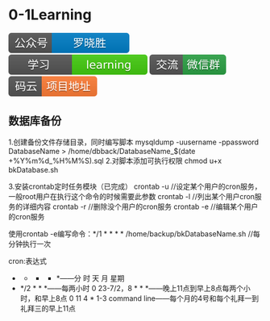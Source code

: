 # 0-1Learning

![alt text](../../static/common/svg/luoxiaosheng.svg "公众号")
![alt text](../../static/common/svg/luoxiaosheng_learning.svg "学习")
![alt text](../../static/common/svg/luoxiaosheng_wechat.svg "微信")
![alt text](../../static/common/svg/luoxiaosheng_gitee.svg "码云")

## 数据库备份

1.创建备份文件存储目录，同时编写脚本
mysqldump -uusername -ppassword DatabaseName > /home/dbback/DatabaseName_$(date +%Y%m%d_%H%M%S).sql
2.对脚本添加可执行权限
chmod u+x bkDatabase.sh

3.安装crontab定时任务模块（已完成）
crontab -u //设定某个用户的cron服务，一般root用户在执行这个命令的时候需要此参数
crontab -l //列出某个用户cron服务的详细内容
crontab -r //删除没个用户的cron服务
crontab -e //编辑某个用户的cron服务

使用crontab -e编写命令：*/1 * * * * /home/backup/bkDatabaseName.sh	//每分钟执行一次

cron:表达式
* * * * *——分 时 天 月 星期
* */2 * * *——每两小时
0 23-7/2，8 * * *——晚上11点到早上8点每两个小时，和早上8点
0 11 4 * 1-3 command line——每个月的4号和每个礼拜一到礼拜三的早上11点